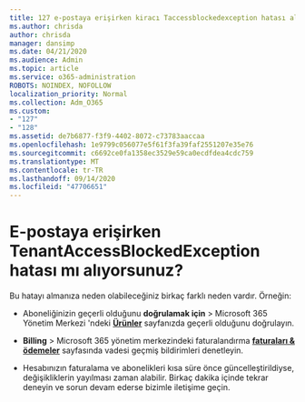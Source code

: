 ```yaml
---
title: 127 e-postaya erişirken kiracı Taccessblockedexception hatası alıyor mu?
ms.author: chrisda
author: chrisda
manager: dansimp
ms.date: 04/21/2020
ms.audience: Admin
ms.topic: article
ms.service: o365-administration
ROBOTS: NOINDEX, NOFOLLOW
localization_priority: Normal
ms.collection: Adm_O365
ms.custom:
- "127"
- "128"
ms.assetid: de7b6877-f3f9-4402-8072-c73783aaccaa
ms.openlocfilehash: 1e9799c056077e5f61f3fa39faf2551207e35e76
ms.sourcegitcommit: c6692ce0fa1358ec3529e59ca0ecdfdea4cdc759
ms.translationtype: MT
ms.contentlocale: tr-TR
ms.lasthandoff: 09/14/2020
ms.locfileid: "47706651"
---
```

# <a name="getting-a-tenantaccessblockedexception-error-when-accessing-email"></a>E-postaya erişirken TenantAccessBlockedException hatası mı alıyorsunuz?

Bu hatayı almanıza neden olabileceğiniz birkaç farklı neden vardır. Örneğin:

- Aboneliğinizin geçerli olduğunu **doğrulamak için** \> Microsoft 365 Yönetim Merkezi 'ndeki **[Ürünler](https://portal.office.com/adminportal/home#/subscriptions)** sayfanızda geçerli olduğunu doğrulayın.

- **Billing** \> Microsoft 365 yönetim merkezindeki faturalandırma **[faturaları & ödemeler](https://portal.office.com/adminportal/home#/billoverview)** sayfasında vadesi geçmiş bildirimleri denetleyin.

- Hesabınızın faturalama ve abonelikleri kısa süre önce güncelleştirildiyse, değişikliklerin yayılması zaman alabilir. Birkaç dakika içinde tekrar deneyin ve sorun devam ederse bizimle iletişime geçin.
